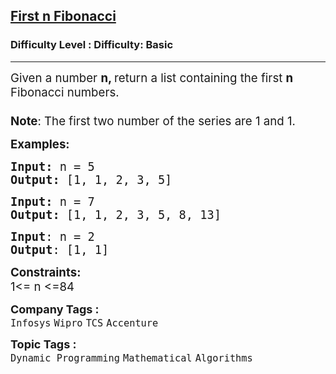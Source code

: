 <h2><a href="https://www.geeksforgeeks.org/problems/print-first-n-fibonacci-numbers1002/1">First n Fibonacci</a></h2><h3>Difficulty Level : Difficulty: Basic</h3><hr><div class="problems_problem_content__Xm_eO"><p><span style="font-size: 14pt;">Given a number <strong>n, </strong>return a list containing the first <strong>n</strong> Fibonacci numbers.<br><span style="font-family: -apple-system, BlinkMacSystemFont, 'Segoe UI', Roboto, Oxygen, Ubuntu, Cantarell, 'Open Sans', 'Helvetica Neue', sans-serif;"><strong><br>Note</strong>: The first two number of the series are 1 and 1.</span></span></p>
<p><span style="font-size: 14pt;"><strong>Examples:</strong></span></p>
<pre><span style="font-size: 14pt;"><strong>Input: </strong>n = 5
<strong>Output: </strong>[1, 1, 2, 3, 5]
</span></pre>
<pre><span style="font-size: 14pt;"><strong>Input: </strong>n = 7
<strong>Output: </strong>[1, 1, 2, 3, 5, 8, 13]</span></pre>
<pre><span style="font-size: 14pt;"><strong>Input</strong>: n = 2<br><strong>Output</strong>: [1, 1]</span></pre>
<p><span style="font-size: 14pt;"><strong>Constraints:</strong></span><br><span style="font-size: 14pt;">1&lt;= n &lt;=84</span></p></div><p><span style=font-size:18px><strong>Company Tags : </strong><br><code>Infosys</code>&nbsp;<code>Wipro</code>&nbsp;<code>TCS</code>&nbsp;<code>Accenture</code>&nbsp;<br><p><span style=font-size:18px><strong>Topic Tags : </strong><br><code>Dynamic Programming</code>&nbsp;<code>Mathematical</code>&nbsp;<code>Algorithms</code>&nbsp;
